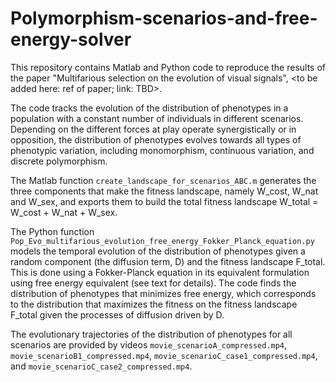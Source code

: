 # Polymorphism-scenarios-and-free-energy-solver
This repository contains Matlab and Python code to reproduce the results of the paper "Multifarious selection on the evolution of visual signals", <to be added here: ref of paper; link: TBD>. 

The code tracks the evolution of the distribution of phenotypes in a population with a constant number of individuals in different scenarios. Depending on the different forces at play operate synergistically or in opposition, the distribution of phenotypes evolves towards all types of phenotypic variation, including monomorphism, continuous variation, and discrete polymorphism.  

The Matlab function `create_landscape_for_scenarios_ABC.m` generates the three components that make the fitness landscape, namely W_cost, W_nat and W_sex, and exports them to build the total fitness landscape W_total = W_cost + W_nat + W_sex.

The Python function `Pop_Evo_multifarious_evolution_free_energy_Fokker_Planck_equation.py` models the temporal evolution of the distribution of phenotypes given a random component (the diffusion term, D) and the fitness landscape F_total. This is done using a Fokker-Planck equation in its equivalent formulation using free energy equivalent (see text for details). The code finds the distribution of phenotypes that minimizes free energy, which corresponds to the distribution that maximizes the fitness on the fitness landscape F_total given the processes of diffusion driven by D.  

The evolutionary trajectories of the distribution of phenotypes for all scenarios are provided by videos `movie_scenarioA_compressed.mp4`, `movie_scenarioB1_compressed.mp4`, `movie_scenarioC_case1_compressed.mp4`, and `movie_scenarioC_case2_compressed.mp4`.
